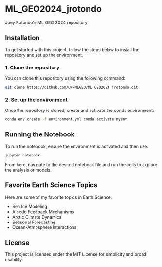 # ML_GEO2024_jrotondo
Joey Rotondo's ML GEO 2024 repository

## Installation

To get started with this project, follow the steps below to install the repository and set up the environment.

### 1. Clone the repository

You can clone this repository using the following command:

```bash
git clone https://github.com/UW-MLGEO/ML_GEO2024_jrotondo.git
```

### 2. Set up the environment

Once the repository is cloned, create and activate the conda environment:

```bash
conda env create -f environment.yml conda activate myenv
```

## Running the Notebook

To run the notebook, ensure the environment is activated and then use:

```bash
jupyter notebook
```

From here, navigate to the desired notebook file and run the cells to explore the analysis or models.

## Favorite Earth Science Topics

Here are some of my favorite topics in Earth Science:
- Sea Ice Modeling
- Albedo Feedback Mechanisms
- Arctic Climate Dynamics
- Seasonal Forecasting
- Ocean-Atmosphere Interactions

## License

This project is licensed under the MIT License for simplicity and broad usability.

